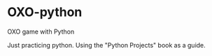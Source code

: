 # OXO-python
OXO game with Python

Just practicing python. Using the "Python Projects" book as a guide. 
